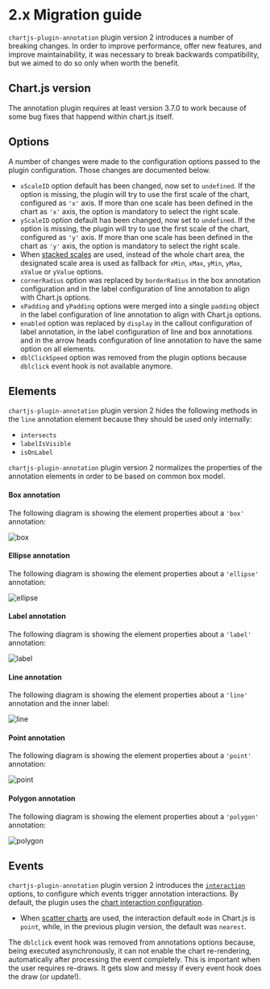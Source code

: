 # 2.x Migration guide

`chartjs-plugin-annotation` plugin version 2 introduces a number of breaking changes. In order to improve performance, offer new features, and improve maintainability, it was necessary to break backwards compatibility, but we aimed to do so only when worth the benefit.

## Chart.js version

The annotation plugin requires at least version 3.7.0 to work because of some bug fixes that happend within chart.js itself.

## Options

A number of changes were made to the configuration options passed to the plugin configuration. Those changes are documented below.

 * `xScaleID` option default has been changed, now set to `undefined`. If the option is missing, the plugin will try to use the first scale of the chart, configured as `'x'` axis. If more than one scale has been defined in the chart as `'x'` axis, the option is mandatory to select the right scale.
 * `yScaleID` option default has been changed, now set to `undefined`. If the option is missing, the plugin will try to use the first scale of the chart, configured as `'y'` axis. If more than one scale has been defined in the chart as `'y'` axis, the option is mandatory to select the right scale.
 * When [stacked scales](https://www.chartjs.org/docs/latest/axes/cartesian/#common-options-to-all-cartesian-axes) are used, instead of the whole chart area, the designated scale area is used as fallback for `xMin`, `xMax`, `yMin`, `yMax`, `xValue` or `yValue` options.
 * `cornerRadius` option was replaced by `borderRadius` in the box annotation configuration and in the label configuration of line annotation to align with Chart.js options.
 * `xPadding` and `yPadding` options were merged into a single `padding` object in the label configuration of line annotation to align with Chart.js options.
 * `enabled` option was replaced by `display` in the callout configuration of label annotation, in the label configuration of line and box annotations and in the arrow heads configuration of line annotation to have the same option on all elements.
 * `dblClickSpeed` option was removed from the plugin options because `dblclick` event hook is not available anymore.

## Elements

`chartjs-plugin-annotation` plugin version 2 hides the following methods in the `line` annotation element because they should be used only internally:

 * `intersects`
 * `labelIsVisible`
 * `isOnLabel`

`chartjs-plugin-annotation` plugin version 2 normalizes the properties of the annotation elements in order to be based on common box model.

#### Box annotation

The following diagram is showing the element properties about a `'box'` annotation:

![box](../img/elementBoxProps.png)

#### Ellipse annotation

The following diagram is showing the element properties about a `'ellipse'` annotation:

![ellipse](../img/elementEllipseProps.png)

#### Label annotation

The following diagram is showing the element properties about a `'label'` annotation:

![label](../img/elementLabelProps.png)

#### Line annotation

The following diagram is showing the element properties about a `'line'` annotation and the inner label:

![line](../img/elementLineProps.png)

#### Point annotation

The following diagram is showing the element properties about a `'point'` annotation:

![point](../img/elementPointProps.png)

#### Polygon annotation

The following diagram is showing the element properties about a `'polygon'` annotation:

![polygon](../img/elementPolygonProps.png)

## Events

`chartjs-plugin-annotation` plugin version 2 introduces the [`interaction`](options#interaction) options, to configure which events trigger annotation interactions. By default, the plugin uses the [chart interaction configuration](https://www.chartjs.org/docs/latest/configuration/interactions.html#interactions).

 * When [scatter charts](https://www.chartjs.org/docs/latest/charts/scatter.html) are used, the interaction default `mode` in Chart.js is `point`, while, in the previous plugin version, the default was `nearest`.

The `dblclick` event hook was removed from annotations options because, being executed asynchronously, it can not enable the chart re-rendering, automatically after processing the event completely. This is important when the user requires re-draws. It gets slow and messy if every event hook does the draw (or update!).

